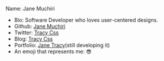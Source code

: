 Name: Jane Muchiri

- Bio: Software Developer who loves user-centered designs.
- Github: [Jane Muchiri](https://github.com/muchirijane)
- Twitter: [Tracy Css](https://twitter.com/TracyCss)
- Blog: [Tracy Css](https://community.codenewbie.org/tracycss)
- Portfolio: [Jane Tracy](https://jane.vercel.app/)(still developing it)
- An emoji that represents me: 😎
